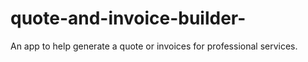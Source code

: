 # quote-and-invoice-builder-
An app to help generate a quote or invoices for professional services.
